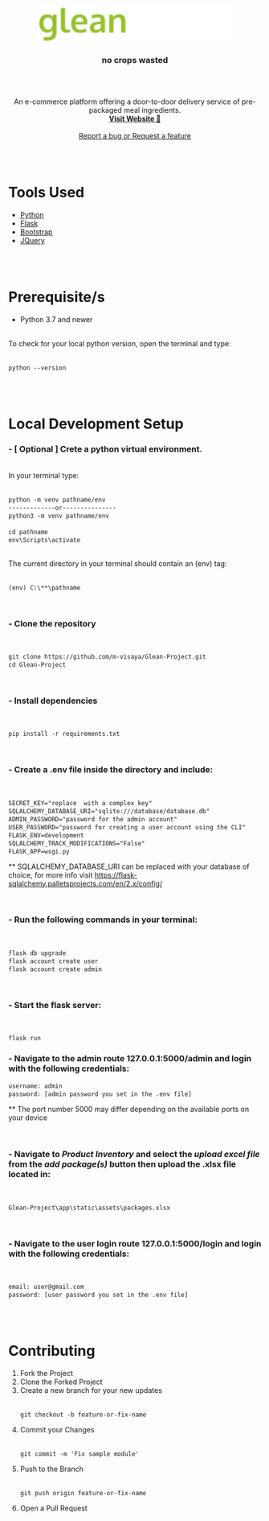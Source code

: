 <div align="center">
  <a href="https://github.com/m-visaya/Glean-Project">
    <img src="./app/static/assets/logo_index.svg" alt="Logo" height="70">
  </a>
  <h3 align="center">no crops wasted</h3>
<br>
<br>
  <p align="center">
An e-commerce platform offering a door-to-door delivery service of pre-packaged meal ingredients.
<br />
<a href="https://glean-project.herokuapp.com/"><strong>Visit Website 🛒</strong></a>
<br />
<br />
<a href="https://github.com/m-visaya/Glean-Project/issues">Report a bug or Request a feature</a> 
  </p>
</div>

<br>
<br>

<div>
    <h1>Tools Used</h1>
    <ul>
        <li><a href="https://www.python.org/">Python</a></li>
        <li><a href="https://flask.palletsprojects.com/en/2.1.x/">Flask</a></li>
        <li><a href="https://getbootstrap.com/">Bootstrap</a></li>
        <li><a href="https://jquery.com/">JQuery</a></li>
    </ul>
</div>

<br>
<br>

<div>
    <h1>Prerequisite/s</h1>
    <ul>
        <li> Python 3.7 and newer </li>
    </ul><br>
    To check for your local python version, open the terminal and type:
    <br><br>

    python --version

</div>

<br>
<br>

<div>
    <h1>Local Development Setup</h1>
    <h3>- [ Optional ] Crete a python virtual environment.</h3>
    <br>
    In your terminal type:
    <br><br>

    python -m venv pathname/env
    -------------or---------------
    python3 -m venv pathname/env

    cd pathname
    env\Scripts\activate

<br>
The current directory in your terminal should contain an (env) tag:
<br><br>

    (env) C:\**\pathname

<br>
<h3>- Clone the repository</h3>
<br>

    git clone https://github.com/m-visaya/Glean-Project.git
    cd Glean-Project

<br>
<h3>- Install dependencies</h3>
<br>

    pip install -r requirements.txt

<br>
<h3>- Create a .env file inside the directory and include:</h3>
<br>

    SECRET_KEY="replace  with a complex key"
    SQLALCHEMY_DATABASE_URI="sqlite:///database/database.db"
    ADMIN_PASSWORD="password for the admin account"
    USER_PASSWORD="password for creating a user account using the CLI"
    FLASK_ENV=development
    SQLALCHEMY_TRACK_MODIFICATIONS="False"
    FLASK_APP=wsgi.py

\*\* SQLALCHEMY_DATABASE_URI can be replaced with your database of choice, for more info visit https://flask-sqlalchemy.palletsprojects.com/en/2.x/config/

<br>
<h3>- Run the following commands in your terminal:</h3>
<br>

    flask db upgrade
    flask account create user
    flask account create admin

<br>
<h3>- Start the flask server:</h3>
<br>

    flask run

<h3>- Navigate to the admin route <a>127.0.0.1:5000/admin</a> and login with the following credentials: </h3>

    username: admin
    password: [admin password you set in the .env file]

\*\* The port number 5000 may differ depending on the available ports on your device
<br>

<br>
<h3>- Navigate to <i>Product Inventory</i> and select the <i>upload excel file</i> from the <i>add package(s)</i> button then upload the .xlsx file located in: </h3> 
<br>

    Glean-Project\app\static\assets\packages.xlsx

<br>
<h3>- Navigate to the user login route <a>127.0.0.1:5000/login</a> and login with the following credentials: </h3> 
<br>

    email: user@gmail.com
    password: [user password you set in the .env file]

</div>

<br>
<br>
<div>
    <h1>Contributing</h1>
    <ol>
    <li> Fork the Project </li>
    <li> Clone the Forked Project </li>
    <li> Create a new branch for your new updates </li>
    <br>

    git checkout -b feature-or-fix-name

<p>
    <li> Commit your Changes </li>
    <br>

    git commit -m 'Fix sample module'

<p>
    <li> Push to the Branch </li>
    <br>

    git push origin feature-or-fix-name

<p>
    <li> Open a Pull Request </li>
    </ol>
</div>
